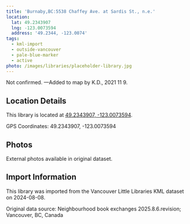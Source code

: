```yaml
---
title: 'Burnaby,BC:5538 Chaffey Ave. at Sardis St., n.e.'
location:
  lat: 49.2343907
  lng: -123.0073594
  address: '49.2344, -123.0074'
tags:
  - kml-import
  - outside-vancouver
  - pale-blue-marker
  - active
photo: /images/libraries/placeholder-library.jpg
---
```

Not confirmed.
—Added to map by K.D., 2021 11 9.  

## Location Details

This library is located at [49.2343907, -123.0073594](https://www.google.com/maps?q=49.2343907,-123.0073594).

GPS Coordinates: 49.2343907, -123.0073594

## Photos

External photos available in original dataset.

## Import Information

This library was imported from the Vancouver Little Libraries KML dataset on 2024-08-08.

Original data source: Neighbourhood book exchanges 2025.8.6.revision; Vancouver, BC, Canada

